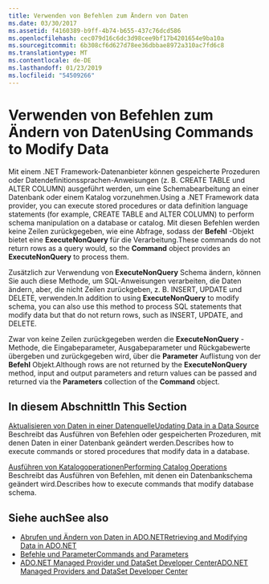 ```yaml
---
title: Verwenden von Befehlen zum Ändern von Daten
ms.date: 03/30/2017
ms.assetid: f4160389-b9ff-4b74-b655-437c76dcd586
ms.openlocfilehash: cec079d16c6dc3d98cee9bf17b4201654e9ba10a
ms.sourcegitcommit: 6b308cf6d627d78ee36dbbae8972a310ac7fd6c8
ms.translationtype: MT
ms.contentlocale: de-DE
ms.lasthandoff: 01/23/2019
ms.locfileid: "54509266"
---
```

# <a name="using-commands-to-modify-data"></a><span data-ttu-id="e8979-102">Verwenden von Befehlen zum Ändern von Daten</span><span class="sxs-lookup"><span data-stu-id="e8979-102">Using Commands to Modify Data</span></span>
<span data-ttu-id="e8979-103">Mit einem .NET Framework-Datenanbieter können gespeicherte Prozeduren oder Datendefinitionssprachen-Anweisungen (z. B. CREATE TABLE und ALTER COLUMN) ausgeführt werden, um eine Schemabearbeitung an einer Datenbank oder einem Katalog vorzunehmen.</span><span class="sxs-lookup"><span data-stu-id="e8979-103">Using a .NET Framework data provider, you can execute stored procedures or data definition language statements (for example, CREATE TABLE and ALTER COLUMN) to perform schema manipulation on a database or catalog.</span></span> <span data-ttu-id="e8979-104">Mit diesen Befehlen werden keine Zeilen zurückgegeben, wie eine Abfrage, sodass der **Befehl** -Objekt bietet eine **ExecuteNonQuery** für die Verarbeitung.</span><span class="sxs-lookup"><span data-stu-id="e8979-104">These commands do not return rows as a query would, so the **Command** object provides an **ExecuteNonQuery** to process them.</span></span>  
  
 <span data-ttu-id="e8979-105">Zusätzlich zur Verwendung von **ExecuteNonQuery** Schema ändern, können Sie auch diese Methode, um SQL-Anweisungen verarbeiten, die Daten ändern, aber, die nicht Zeilen zurückgeben, z. B. INSERT, UPDATE und DELETE, verwenden.</span><span class="sxs-lookup"><span data-stu-id="e8979-105">In addition to using **ExecuteNonQuery** to modify schema, you can also use this method to process SQL statements that modify data but that do not return rows, such as INSERT, UPDATE, and DELETE.</span></span>  
  
 <span data-ttu-id="e8979-106">Zwar von keine Zeilen zurückgegeben werden die **ExecuteNonQuery** -Methode, die Eingabeparameter, Ausgabeparameter und Rückgabewerte übergeben und zurückgegeben wird, über die **Parameter** Auflistung von der **Befehl**  Objekt.</span><span class="sxs-lookup"><span data-stu-id="e8979-106">Although rows are not returned by the **ExecuteNonQuery** method, input and output parameters and return values can be passed and returned via the **Parameters** collection of the **Command** object.</span></span>  
  
## <a name="in-this-section"></a><span data-ttu-id="e8979-107">In diesem Abschnitt</span><span class="sxs-lookup"><span data-stu-id="e8979-107">In This Section</span></span>  
 [<span data-ttu-id="e8979-108">Aktualisieren von Daten in einer Datenquelle</span><span class="sxs-lookup"><span data-stu-id="e8979-108">Updating Data in a Data Source</span></span>](../../../../docs/framework/data/adonet/updating-data-in-a-data-source.md)  
 <span data-ttu-id="e8979-109">Beschreibt das Ausführen von Befehlen oder gespeicherten Prozeduren, mit denen Daten in einer Datenbank geändert werden.</span><span class="sxs-lookup"><span data-stu-id="e8979-109">Describes how to execute commands or stored procedures that modify data in a database.</span></span>  
  
 [<span data-ttu-id="e8979-110">Ausführen von Katalogoperationen</span><span class="sxs-lookup"><span data-stu-id="e8979-110">Performing Catalog Operations</span></span>](../../../../docs/framework/data/adonet/performing-catalog-operations.md)  
 <span data-ttu-id="e8979-111">Beschreibt das Ausführen von Befehlen, mit denen ein Datenbankschema geändert wird.</span><span class="sxs-lookup"><span data-stu-id="e8979-111">Describes how to execute commands that modify database schema.</span></span>  
  
## <a name="see-also"></a><span data-ttu-id="e8979-112">Siehe auch</span><span class="sxs-lookup"><span data-stu-id="e8979-112">See also</span></span>
- [<span data-ttu-id="e8979-113">Abrufen und Ändern von Daten in ADO.NET</span><span class="sxs-lookup"><span data-stu-id="e8979-113">Retrieving and Modifying Data in ADO.NET</span></span>](../../../../docs/framework/data/adonet/retrieving-and-modifying-data.md)
- [<span data-ttu-id="e8979-114">Befehle und Parameter</span><span class="sxs-lookup"><span data-stu-id="e8979-114">Commands and Parameters</span></span>](../../../../docs/framework/data/adonet/commands-and-parameters.md)
- [<span data-ttu-id="e8979-115">ADO.NET Managed Provider und DataSet Developer Center</span><span class="sxs-lookup"><span data-stu-id="e8979-115">ADO.NET Managed Providers and DataSet Developer Center</span></span>](https://go.microsoft.com/fwlink/?LinkId=217917)
